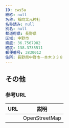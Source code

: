 ```yaml
---
ID: cws5a
総称: null
名称: 稲向太元神社
名称読み: null
別名: null
都道府県: 長野県
区域: 中野市
緯度: 36.7567982
経度: 138.3735511
郵便番号: 3830012
住所: 長野県中野市一本木３３８
---
```


## その他

### 参考URL

| URL | 説明          |
| --- | ------------- |
|     | OpenStreetMap |
